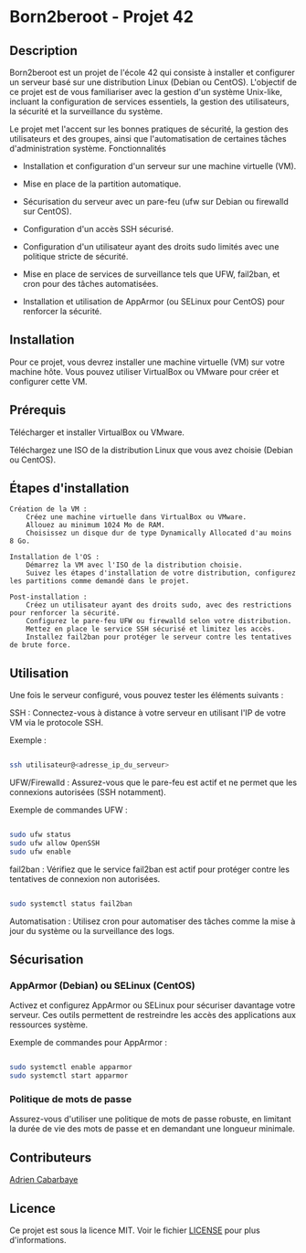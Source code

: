 # Born2beroot - Projet 42
## Description

Born2beroot est un projet de l'école 42 qui consiste à installer et configurer un serveur basé sur une distribution Linux (Debian ou CentOS). L'objectif de ce projet est de vous familiariser avec la gestion d'un système Unix-like, incluant la configuration de services essentiels, la gestion des utilisateurs, la sécurité et la surveillance du système.

Le projet met l'accent sur les bonnes pratiques de sécurité, la gestion des utilisateurs et des groupes, ainsi que l'automatisation de certaines tâches d'administration système.
Fonctionnalités

  - Installation et configuration d'un serveur sur une machine virtuelle (VM).
  
  - Mise en place de la partition automatique.
  
  - Sécurisation du serveur avec un pare-feu (ufw sur Debian ou firewalld sur CentOS).
  
  - Configuration d'un accès SSH sécurisé.
  
  - Configuration d'un utilisateur ayant des droits sudo limités avec une politique stricte de sécurité.
  
  - Mise en place de services de surveillance tels que UFW, fail2ban, et cron pour des tâches automatisées.
  
  - Installation et utilisation de AppArmor (ou SELinux pour CentOS) pour renforcer la sécurité.

## Installation

Pour ce projet, vous devrez installer une machine virtuelle (VM) sur votre machine hôte. Vous pouvez utiliser VirtualBox ou VMware pour créer et configurer cette VM.

## Prérequis

  Télécharger et installer VirtualBox ou VMware.
  
  Téléchargez une ISO de la distribution Linux que vous avez choisie (Debian ou CentOS).

## Étapes d'installation

    Création de la VM :
        Créez une machine virtuelle dans VirtualBox ou VMware.
        Allouez au minimum 1024 Mo de RAM.
        Choisissez un disque dur de type Dynamically Allocated d'au moins 8 Go.

    Installation de l'OS :
        Démarrez la VM avec l'ISO de la distribution choisie.
        Suivez les étapes d'installation de votre distribution, configurez les partitions comme demandé dans le projet.

    Post-installation :
        Créez un utilisateur ayant des droits sudo, avec des restrictions pour renforcer la sécurité.
        Configurez le pare-feu UFW ou firewalld selon votre distribution.
        Mettez en place le service SSH sécurisé et limitez les accès.
        Installez fail2ban pour protéger le serveur contre les tentatives de brute force.

## Utilisation

Une fois le serveur configuré, vous pouvez tester les éléments suivants :

SSH : Connectez-vous à distance à votre serveur en utilisant l'IP de votre VM via le protocole SSH.

Exemple :

```bash

ssh utilisateur@<adresse_ip_du_serveur>
```
UFW/Firewalld : Assurez-vous que le pare-feu est actif et ne permet que les connexions autorisées (SSH notamment).

Exemple de commandes UFW :

```bash

sudo ufw status
sudo ufw allow OpenSSH
sudo ufw enable
```
fail2ban : Vérifiez que le service fail2ban est actif pour protéger contre les tentatives de connexion non autorisées.

```bash

sudo systemctl status fail2ban
```
Automatisation : Utilisez cron pour automatiser des tâches comme la mise à jour du système ou la surveillance des logs.

## Sécurisation
### AppArmor (Debian) ou SELinux (CentOS)

Activez et configurez AppArmor ou SELinux pour sécuriser davantage votre serveur. Ces outils permettent de restreindre les accès des applications aux ressources système.

Exemple de commandes pour AppArmor :

```bash

sudo systemctl enable apparmor
sudo systemctl start apparmor
```
### Politique de mots de passe

Assurez-vous d'utiliser une politique de mots de passe robuste, en limitant la durée de vie des mots de passe et en demandant une longueur minimale.

## Contributeurs

[Adrien Cabarbaye](https://github.com/Demiaeuw)

## Licence

Ce projet est sous la licence MIT. Voir le fichier [LICENSE](LICENSE) pour plus d'informations.
